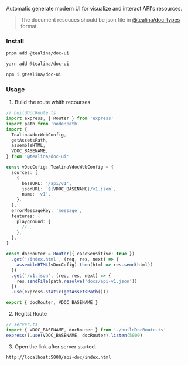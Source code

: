Automatic generate modern UI for visualize and interact API's resources.

> The document resouces should be json file in [@tealina/doc-types](https://www.npmjs.com/package/@tealina-doc-types) format.

### Install

```bash
pnpm add @tealina/doc-ui

yarn add @tealina/doc-ui

npm i @tealina/doc-ui
```

### Usage

1. Build the route whith recourses

```ts
// buildDocRoute.ts
import express, { Router } from 'express'
import path from 'node:path'
import {
  TealinaVdocWebConfig,
  getAssetsPath,
  assembleHTML,
  VDOC_BASENAME,
} from '@tealina/doc-ui'

const vDocCofig: TealinaVdocWebConfig = {
  sources: [
    {
      baseURL: '/api/v1',
      jsonURL: `${VDOC_BASENAME}/v1.json`,
      name: 'v1',
    },
  ],
  errorMessageKey: 'message',
  features: {
    playground: {
      //...
    },
  },
}

const docRouter = Router({ caseSensitive: true })
  .get('/index.html', (req, res, next) => {
    assembleHTML(vDocCofig).then(html => res.send(html))
  })
  .get('/v1.json', (req, res, next) => {
    res.sendFile(path.resolve('docs/api-v1.json'))
  })
  .use(express.static(getAssetsPath()))

export { docRouter, VDOC_BASENAME }
```

2. Regitst Route

```ts
// server.ts
import { VDOC_BASENAME, docRouter } from './buildDocRoute.ts'
express().use(VDOC_BASENAME, docRouter).listen(5000)
```

3. Open the link after server started.

```
http://localhost:5000/api-doc/index.html
```
